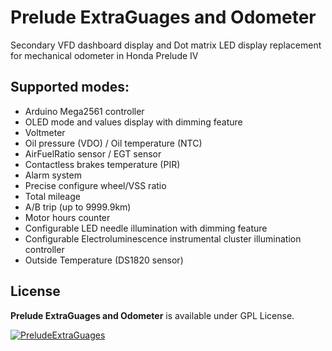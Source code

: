 # Prelude ExtraGuages and Odometer

Secondary VFD dashboard display and Dot matrix LED display replacement for mechanical odometer in Honda Prelude IV

## Supported modes:

 - Arduino Mega2561 controller
 - OLED mode and values display with dimming feature
 - Voltmeter
 - Oil pressure (VDO) / Oil temperature (NTC)
 - AirFuelRatio sensor / EGT sensor
 - Contactless brakes temperature (PIR)
 - Alarm system
 - Precise configure wheel/VSS ratio
 - Total mileage
 - A/B trip (up to 9999.9km)
 - Motor hours counter
 - Configurable LED needle illumination with dimming feature
 - Configurable Electroluminescence instrumental cluster illumination controller
 - Outside Temperature (DS1820 sensor)

## License

**Prelude ExtraGuages and Odometer** is available under GPL License.

[![PreludeExtraGuages](https://img.youtube.com/vi/6HGEkpkcAlo/0.jpg)](https://www.youtube.com/watch?v=6HGEkpkcAlo)
